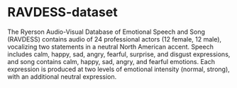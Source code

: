 # RAVDESS-dataset

The Ryerson Audio-Visual Database of Emotional Speech and Song (RAVDESS) contains audio of 24 professional actors (12 female, 12 male), vocalizing two statements in a neutral North American accent. Speech includes calm, happy, sad, angry, fearful, surprise, and disgust expressions, and song contains calm, happy, sad, angry, and fearful emotions. Each expression is produced at two levels of emotional intensity (normal, strong), with an additional neutral expression.
